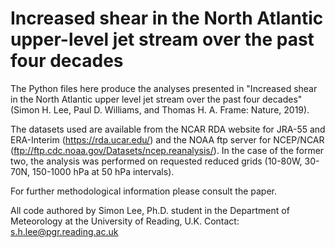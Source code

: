 # Increased shear in the North Atlantic upper-level jet stream over the past four decades

The Python files here produce the analyses presented in "Increased shear in the North Atlantic upper level jet stream over 
the past four decades" (Simon H. Lee, Paul D. Williams, and Thomas H. A. Frame: Nature, 2019). 

The datasets used are available from the NCAR RDA website for JRA-55 and ERA-Interim (https://rda.ucar.edu/) 
and the NOAA ftp server for NCEP/NCAR (ftp://ftp.cdc.noaa.gov/Datasets/ncep.reanalysis/). In the case of the former two, the analysis was performed on requested reduced grids (10-80W, 30-70N, 150-1000 hPa at 50 hPa intervals).

For further methodological information please consult the paper.

All code authored by Simon Lee, Ph.D. student in the Department of Meteorology at the University of Reading, U.K.
Contact: s.h.lee@pgr.reading.ac.uk
